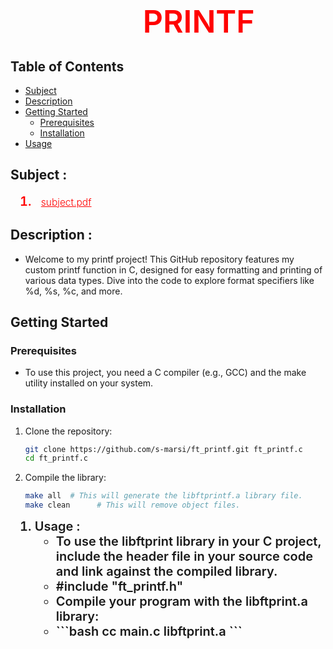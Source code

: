 # <span style="font-size: 50px;font-weight: 600; color: red;margin-left: 42%;"> PRINTF</span>

## Table of Contents
- [Subject](#subject)
- [Description](#description)
- [Getting Started](#getting-started)
  - [Prerequisites](#prerequisites)
  - [Installation](#installation)
- [Usage](#usage)

## Subject :
<ol style="margin-left: 15px;">
  <li style="font-size: 20px; font-weight: 600; color: red;">
     <a href="https://cdn.intra.42.fr/pdf/pdf/106616/en.subject.pdf" target="_blank" style="color: red; font-size: 15.5px; font-weight: 300; margin-left: 10px;"> subject.pdf </a>
  </li>
</ol>

## Description :
- Welcome to my printf project! This GitHub repository features my custom printf function in C, designed for easy formatting and printing of various data types. Dive into the code to explore format specifiers like %d, %s, %c, and more.
    

## Getting Started
### Prerequisites
- To use this project, you need a C compiler (e.g., GCC) and the make utility installed on your system.

### Installation
1. Clone the repository:
    ```bash
    git clone https://github.com/s-marsi/ft_printf.git ft_printf.c
    cd ft_printf.c
    ```
2. Compile the library:
    ```bash
    make all  # This will generate the libftprintf.a library file.
    make clean      # This will remove object files.
    ```

<ol style="margin-left: 15px;">
  <li style="font-size: 20px; font-weight: 600;">
    Usage :
    <ul>
      <li>To use the libftprint library in your C project, include the header file in your source code and link against the compiled library.</li>
      <li>#include "ft_printf.h"</li>
      <li>Compile your program with the libftprint.a library:</li>
      <li>
        ```bash
          cc main.c libftprint.a
        ```
      </li>
    </ul>
  </li>
</ol>
